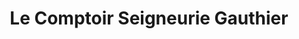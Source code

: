 ---
title: "Le Comptoir Seigneurie Gauthier"
url: /chenove/le-comptoir-seigneurie-gauthier/
shop: Farben
---